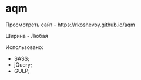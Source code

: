 # aqm

Просмотреть сайт - https://rkoshevoy.github.io/aqm

Ширина - Любая

Использовано:
- SASS;
- jQuery;
- GULP;
